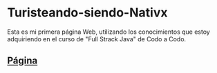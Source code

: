 # Turisteando-siendo-Nativx
Esta es mi primera página Web, utilizando los conocimientos que estoy adquiriendo en el curso de "Full Strack Java" de Codo a Codo.

<h2><a href="https://ro-fer.github.io/Turisteando-siendo-Nativx/"> Página </a></h2>
